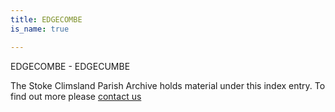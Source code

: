 ```yaml
---
title: EDGECOMBE
is_name: true

---
```


EDGECOMBE - EDGECUMBE


The Stoke Climsland Parish Archive holds material under this index entry. To find out more please [contact us](/contact/)
